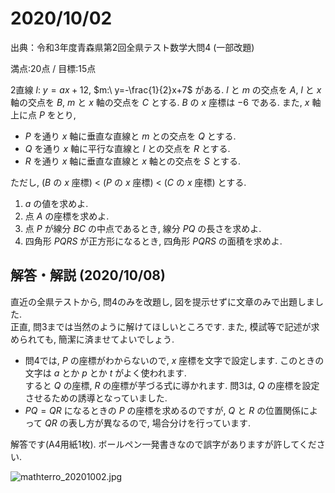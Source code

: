 # 2020/10/02

出典：令和3年度青森県第2回全県テスト数学大問4 (一部改題)

満点:20点 / 目標:15点

2直線 $l:\ y=ax+12$, $m:\ y=-\frac{1}{2}x+7$ がある. $l$ と $m$ の交点を $A$, $l$ と $x$ 軸の交点を $B$, $m$ と $x$ 軸の交点を $C$ とする. $B$ の $x$ 座標は $-6$ である.
また, $x$ 軸上に点 $P$ をとり, 

- $P$ を通り $x$ 軸に垂直な直線と $m$ との交点を $Q$ とする.
- $Q$ を通り $x$ 軸に平行な直線と $l$ との交点を $R$ とする.
- $R$ を通り $x$ 軸に垂直な直線と $x$ 軸との交点を $S$ とする.

ただし, ($B$ の $x$ 座標) $<$ ($P$ の $x$ 座標) $<$ ($C$ の $x$ 座標) とする.

1. $a$ の値を求めよ.
2. 点 $A$ の座標を求めよ.
3. 点 $P$ が線分 $BC$ の中点であるとき, 線分 $PQ$ の長さを求めよ.
4. 四角形 $PQRS$ が正方形になるとき, 四角形 $PQRS$ の面積を求めよ.

<div style="page-break-before:always"></div>

## 解答・解説 (2020/10/08)</summary>
<div>

直近の全県テストから, 問4のみを改題し, 図を提示せずに文章のみで出題しました.  
正直, 問3までは当然のように解けてほしいところです. また, 模試等で記述が求められても, 簡潔に済ませてよいでしょう.

- 問4では, $P$ の座標がわからないので, $x$ 座標を文字で設定します. このときの文字は $a$ とか $p$ とか $t$ がよく使われます.  
すると $Q$ の座標, $R$ の座標が芋づる式に導かれます. 問3は, $Q$ の座標を設定させるための誘導となっていました.
- $PQ=QR$ になるときの $P$ の座標を求めるのですが, $Q$ と $R$ の位置関係によって $QR$ の表し方が異なるので, 場合分けを行っています.

解答です(A4用紙1枚). ボールペン一発書きなので誤字がありますが許してください.

![mathterro_20201002.jpg](https://qiita-image-store.s3.ap-northeast-1.amazonaws.com/0/559517/eaaf42fc-7eaa-6252-e8c6-1a382c2a04c9.jpeg)

</div></details>